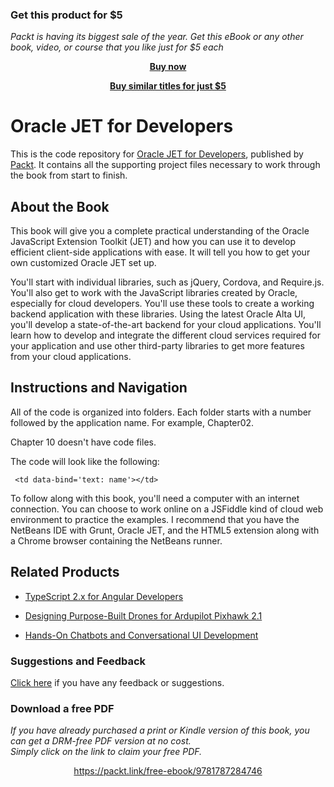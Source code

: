
### Get this product for $5

<i>Packt is having its biggest sale of the year. Get this eBook or any other book, video, or course that you like just for $5 each</i>


<b><p align='center'>[Buy now](https://packt.link/9781787284746)</p></b>


<b><p align='center'>[Buy similar titles for just $5](https://subscription.packtpub.com/search)</p></b>


# Oracle JET for Developers
This is the code repository for [Oracle JET for Developers](https://www.packtpub.com/web-development/oracle-jet-developers?utm_source=github&utm_medium=repository&utm_campaign=9781787284746), published by [Packt](https://www.packtpub.com/?utm_source=github). It contains all the supporting project files necessary to work through the book from start to finish.
## About the Book
This book will give you a complete practical understanding of the Oracle JavaScript Extension Toolkit (JET) and how you can use it to develop efficient client-side applications with ease. It will tell you how to get your own customized Oracle JET set up.

You'll start with individual libraries, such as jQuery, Cordova, and Require.js. You'll also get to work with the JavaScript libraries created by Oracle, especially for cloud developers. You'll use these tools to create a working backend application with these libraries. Using the latest Oracle Alta UI, you'll develop a state-of-the-art backend for your cloud applications. You'll learn how to develop and integrate the different cloud services required for your application and use other third-party libraries to get more features from your cloud applications.
## Instructions and Navigation
All of the code is organized into folders. Each folder starts with a number followed by the application name. For example, Chapter02.

Chapter 10 doesn't have code files.

The code will look like the following:
```
 <td data-bind='text: name'></td>
```

To follow along with this book, you'll need a computer with an internet connection. You can choose to work online on a JSFiddle kind of cloud web environment to practice the examples. I recommend that you have the NetBeans IDE with Grunt, Oracle JET, and the HTML5 extension along with a Chrome browser containing the NetBeans runner.

## Related Products
* [TypeScript 2.x for Angular Developers](https://www.packtpub.com/web-development/typescript-angular-developers?utm_source=github&utm_medium=repository&utm_campaign=9781786460554)

* [Designing Purpose-Built Drones for Ardupilot Pixhawk 2.1](https://www.packtpub.com/hardware-and-creative/designing-purpose-build-drones-ardupilotpixhawk-21?utm_source=github&utm_medium=repository&utm_campaign=9781786469168)

* [Hands-On Chatbots and Conversational UI Development](https://www.packtpub.com/application-development/hands-chatbots-and-conversational-ui-development?utm_source=github&utm_medium=repository&utm_campaign=9781788294669)

### Suggestions and Feedback
[Click here](https://docs.google.com/forms/d/e/1FAIpQLSe5qwunkGf6PUvzPirPDtuy1Du5Rlzew23UBp2S-P3wB-GcwQ/viewform) if you have any feedback or suggestions.
### Download a free PDF

 <i>If you have already purchased a print or Kindle version of this book, you can get a DRM-free PDF version at no cost.<br>Simply click on the link to claim your free PDF.</i>
<p align="center"> <a href="https://packt.link/free-ebook/9781787284746">https://packt.link/free-ebook/9781787284746 </a> </p>